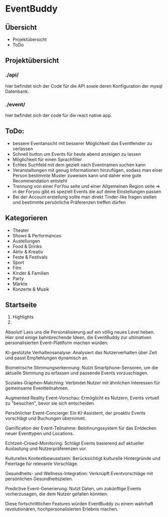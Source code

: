 # EventBuddy

## Übersicht

+ Projektübersicht
+ ToDo


## Projektübersicht

### ./api/

hier befindet sich der Code für die API sowie deren Konfiguration der mysql Datenbank.


### ./event/

hier befindet sich der code für die react native app.


## ToDo:

+ bessere Eventansicht mit besserer Möglichkeit das Eventfenster zu verlassen
+ Schnell button um Events für heute abend anzeigen zu lassen
+ Möglichkeit für einen Sprachfilter
+ Echtes Suchfeld mit dem gezielt nach Eventnamen suchen kann
+ Veranstaltungen mit genug Informationen hinzufügen, sodass man einer Person bestimmte Muster zuweisen kann und daher eine gute Recommendation entsteht
+ Trennung von einer ForYou seite und einer Allgemeinen Region seite => in der Foryou gibt es speziell Events die auf deine Einstellungen passen
+ Bei der Account erstellung sollte man direkt Tinder-like fragen stellen und bestimmte persönliche Präferenzen treffen dürfen


## Kategorieren
+ Theater
+ Shows & Performances
+ Austellungen
+ Food & Drinks
+ Aktiv & Kreativ
+ Feste & Festivals
+ Sport
+ Film
+ Kinder & Familien
+ Party
+ Märkte
+ Konzerte & Musik

## Startseite

1. Highlights
2. 


Absolut! Lass uns die Personalisierung auf ein völlig neues Level heben. Hier sind einige bahnbrechende Ideen, die EventBuddy zur ultimativen personalisierten Event-Plattform machen würden:

KI-gestützte Verhaltensanalyse: Analysiert das Nutzerverhalten über Zeit und passt Empfehlungen dynamisch an.

Biometrische Stimmungserkennung: Nutzt Smartphone-Sensoren, um die aktuelle Stimmung zu erfassen und passende Events vorzuschlagen.

Soziales Graphen-Matching: Verbindet Nutzer mit ähnlichen Interessen für gemeinsame Eventteilnahmen.

Augmented Reality Event-Vorschau: Ermöglicht es Nutzern, Events virtuell zu "besuchen", bevor sie sich entscheiden.

Persönlicher Event-Concierge: Ein KI-Assistent, der proaktiv Events vorschlägt und Buchungen übernimmt.

Gamification der Event-Teilnahme: Belohnungssystem für das Entdecken neuer Eventtypen und Locations.

Echtzeit-Crowd-Monitoring: Schlägt Events basierend auf aktueller Auslastung und Nutzerpräferenzen vor.

Kulturelles Kontextbewusstsein: Berücksichtigt kulturelle Hintergründe und Feiertage für relevante Vorschläge.

Gesundheits- und Wellness-Integration: Verknüpft Eventvorschläge mit persönlichen Gesundheitszielen.

Predictive Event-Generierung: Nutzt Daten, um zukünftige Events vorherzusagen, die dem Nutzer gefallen könnten.

Diese fortschrittlichen Features würden EventBuddy zu einem wahrhaft revolutionären, hochpersonalisierten Erlebnis machen.